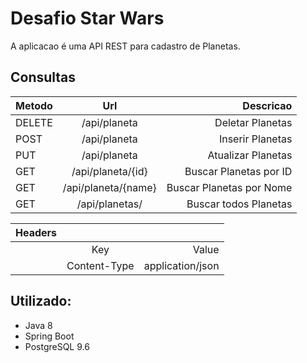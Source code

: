 
<h1>Desafio Star Wars</h1>

A aplicacao é uma API REST para cadastro de Planetas.</h4><br>

<h2>Consultas</h2>

| Metodo        | Url                    | Descricao                |
| ------------- |:-------------:         | -----:                   |
| DELETE        | /api/planeta           | Deletar Planetas         |
| POST          | /api/planeta           | Inserir Planetas         |
| PUT           | /api/planeta           | Atualizar Planetas       |
| GET           | /api/planeta/{id}      | Buscar Planetas por ID   |
| GET           | /api/planeta/{name}    | Buscar Planetas por Nome |
| GET           | /api/planetas/         | Buscar todos Planetas    |

| Headers       |                        |                          |
| ------------- |     :-------------:    |           -----:         |
|               | Key                    | Value                    |
|               | Content-Type           | application/json         |


<h2>Utilizado:</h2>

- Java 8<br>
- Spring Boot<br> 
- PostgreSQL 9.6<br>
